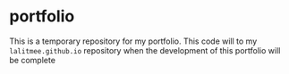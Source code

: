 # portfolio

This is a temporary repository for my portfolio.
This code will to my `lalitmee.github.io` repository when the development of this portfolio will be complete
